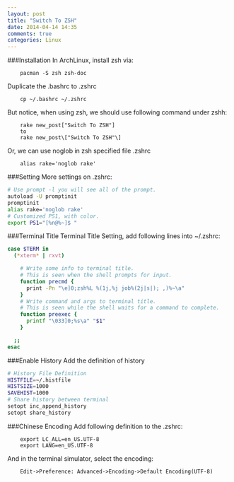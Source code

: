 ```yaml
---
layout: post
title: "Switch To ZSH"
date: 2014-04-14 14:35
comments: true
categories: Linux
---
```

###Installation
In ArchLinux, install zsh via:

```
	pacman -S zsh zsh-doc

```
Duplicate the .bashrc to .zshrc

```
	cp ~/.bashrc ~/.zshrc

```
But notice, when using zsh, we should use following command under zshh:

```
	rake new_post["Switch To ZSH"] 
	to 
	rake new_post\["Switch To ZSH"\]

```
Or, we can use noglob in zsh specified file .zshrc

```
	alias rake='noglob rake'

```
###Setting
More settings on .zshrc:

```sh zshrc
# Use prompt -l you will see all of the prompt. 
autoload -U promptinit
promptinit
alias rake='noglob rake'
# Customized PS1, with color. 
export PS1="[%n@%~]$ "

```
###Terminal Title
Terminal Title Setting, add following lines into ~/.zshrc:     

```sh zsh.rc
case $TERM in
  (*xterm* | rxvt)

    # Write some info to terminal title.
    # This is seen when the shell prompts for input.
    function precmd {
      print -Pn "\e]0;zsh%L %(1j,%j job%(2j|s|); ,)%~\a"
    }
    # Write command and args to terminal title.
    # This is seen while the shell waits for a command to complete.
    function preexec {
      printf "\033]0;%s\a" "$1"
    }

  ;;
esac

```
###Enable History
Add the definition of history     

```sh zsh.rc
# History File Definition
HISTFILE=~/.histfile
HISTSIZE=1000
SAVEHIST=1000
# Share history between terminal
setopt inc_append_history
setopt share_history

```
###Chinese Encoding
Add following definition to the .zshrc:    

```
	export LC_ALL=en_US.UTF-8 
	export LANG=en_US.UTF-8

```
And in the terminal simulator, select the encoding:   

```
	Edit->Preference: Advanced->Encoding->Default Encoding(UTF-8)

```
